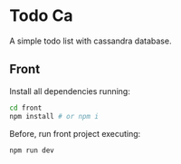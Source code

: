 # Todo Ca

A simple todo list with cassandra database.

## Front

Install all dependencies running:

```sh
cd front
npm install # or npm i
```

Before, run front project executing:

```sh
npm run dev
```
